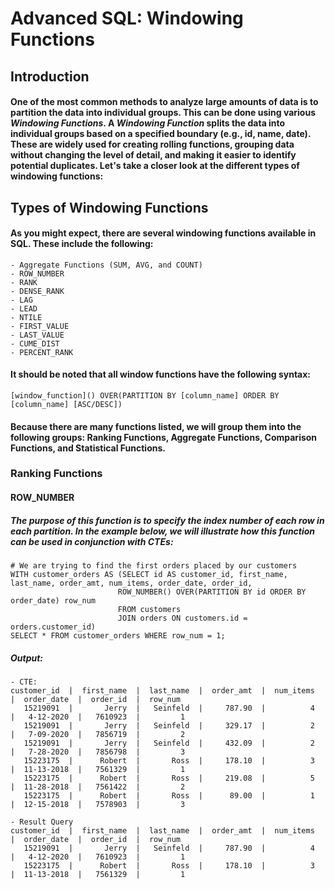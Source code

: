 # Advanced SQL: Windowing Functions
## Introduction
#### One of the most common methods to analyze large amounts of data is to partition the data into individual groups. This can be done using various **_Windowing Functions_**. A **_Windowing Function_** splits the data into individual groups based on a specified boundary (e.g., id, name, date). These are widely used for creating rolling functions, grouping data without changing the level of detail, and making it easier to identify potential duplicates. Let's take a closer look at the different types of windowing functions:
## Types of Windowing Functions
#### As you might expect, there are several windowing functions available in SQL. These include the following:
    - Aggregate Functions (SUM, AVG, and COUNT)
    - ROW_NUMBER
    - RANK
    - DENSE_RANK
    - LAG
    - LEAD
    - NTILE
    - FIRST_VALUE
    - LAST_VALUE
    - CUME_DIST
    - PERCENT_RANK
#### It should be noted that all window functions have the following syntax:
    [window_function]() OVER(PARTITION BY [column_name] ORDER BY [column_name] [ASC/DESC])
#### Because there are many functions listed, we will group them into the following groups: Ranking Functions, Aggregate Functions, Comparison Functions, and Statistical Functions.
### Ranking Functions
#### ROW_NUMBER
##### The purpose of this function is to specify the index number of each row in each partition. In the example below, we will illustrate how this function can be used in conjunction with CTEs:
    # We are trying to find the first orders placed by our customers
    WITH customer_orders AS (SELECT id AS customer_id, first_name, last_name, order_amt, num_items, order_date, order_id, 
                            ROW_NUMBER() OVER(PARTITION BY id ORDER BY order_date) row_num 
                            FROM customers 
                            JOIN orders ON customers.id = orders.customer_id)
    SELECT * FROM customer_orders WHERE row_num = 1;
##### Output:
    - CTE:
    customer_id  |  first_name  |  last_name  |  order_amt  |  num_items  |  order_date  |  order_id  |  row_num
       15219091  |       Jerry  |   Seinfeld  |     787.90  |          4  |   4-12-2020  |   7610923  |         1
       15219091  |       Jerry  |   Seinfeld  |     329.17  |          2  |   7-09-2020  |   7856719  |         2
       15219091  |       Jerry  |   Seinfeld  |     432.09  |          2  |   7-28-2020  |   7856798  |         3
       15223175  |      Robert  |       Ross  |     178.10  |          3  |  11-13-2018  |   7561329  |         1
       15223175  |      Robert  |       Ross  |     219.08  |          5  |  11-28-2018  |   7561422  |         2
       15223175  |      Robert  |       Ross  |      89.00  |          1  |  12-15-2018  |   7578903  |         3
       
    - Result Query
    customer_id  |  first_name  |  last_name  |  order_amt  |  num_items  |  order_date  |  order_id  |  row_num
       15219091  |       Jerry  |   Seinfeld  |     787.90  |          4  |   4-12-2020  |   7610923  |         1
       15223175  |      Robert  |       Ross  |     178.10  |          3  |  11-13-2018  |   7561329  |         1
